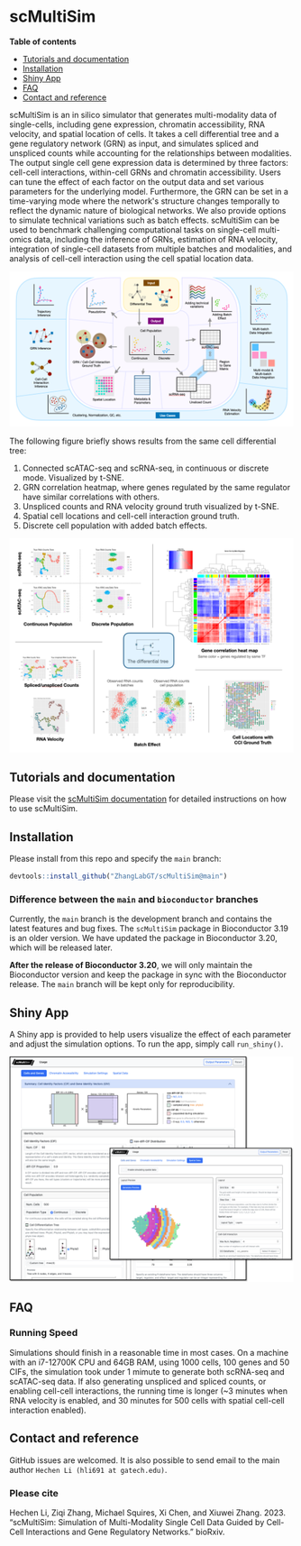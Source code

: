 

# scMultiSim

**Table of contents**

* [Tutorials and documentation](#tutorials-and-documentation)
* [Installation](#installation)
* [Shiny App](#shiny-app)
* [FAQ](#faq)
* [Contact and reference](#contact)

scMultiSim is an in silico simulator that generates multi-modality data of single-cells, including gene expression, chromatin accessibility, RNA velocity, and spatial location of cells. It takes a cell differential tree and a gene regulatory network (GRN) as input, and simulates spliced and unspliced counts while accounting for the relationships between modalities. The output single cell gene expression data is determined by three factors: cell-cell interactions, within-cell GRNs and chromatin accessibility. Users can tune the effect of each factor on the output data and set various parameters for the underlying model. Furthermore, the GRN can be set in a time-varying mode where the network's structure changes temporally to reflect the dynamic nature of biological networks. We also provide options to simulate technical variations such as batch effects. scMultiSim can be used to benchmark challenging computational tasks on single-cell multi-omics data, including the inference of GRNs, estimation of RNA velocity, integration of single-cell datasets from multiple batches and modalities, and analysis of cell-cell interaction using the cell spatial location data.

![Overview](https://github.com/ZhangLabGT/scMultiSim/raw/img/img/scMultisim.png)

The following figure briefly shows results from the same cell differential tree:

1. Connected scATAC-seq and scRNA-seq, in continuous or discrete mode. Visualized by t-SNE.
2. GRN correlation heatmap, where genes regulated by the same regulator have similar correlations with others.
3. Unspliced counts and RNA velocity ground truth visualized by t-SNE.
4. Spatial cell locations and cell-cell interaction ground truth.
5. Discrete cell population with added batch effects.

![Results](https://github.com/ZhangLabGT/scMultiSim/raw/img/img/results.png)

## Tutorials and documentation

Please visit the [scMultiSim documentation](https://zhanglabgt.github.io/scMultiSim/) for detailed instructions on how to use scMultiSim.

## Installation

Please install from this repo and specify the `main` branch:

```R
devtools::install_github("ZhangLabGT/scMultiSim@main")
```

### Difference between the `main` and `bioconductor` branches

Currently, the `main` branch is the development branch and contains the latest features and bug fixes.
The `scMultiSim` package in Bioconductor 3.19 is an older version.
We have updated the package in Bioconductor 3.20, which will be released later.

**After the release of Bioconductor 3.20**,
we will only maintain the Bioconductor version and keep the package in sync with the Bioconductor release.
The `main` branch will be kept only for reproducibility.

## Shiny App

A Shiny app is provided to help users visualize the effect of each parameter and adjust the simulation options.
To run the app, simply call `run_shiny()`.

<img src="https://github.com/ZhangLabGT/scMultiSim/raw/img/img/shiny_app_sc.png" height="400">


## FAQ

### Running Speed

Simulations should finish in a reasonable time in most cases. On a machine with an i7-12700K CPU and 64GB RAM, using 1000 cells, 100 genes and 50 CIFs, the simulation took under 1 mimute to generate both scRNA-seq and scATAC-seq data. If also generating unspliced and spliced counts, or enabling cell-cell interactions, the running time is longer (~3 minutes when RNA velocity is enabled, and 30 minutes for 500 cells with spatial cell-cell interaction enabled).

## Contact and reference

GitHub issues are welcomed.
It is also possible to send email to the main author
`Hechen Li (hli691 at gatech.edu)`.

### Please cite

Hechen Li, Ziqi Zhang, Michael Squires, Xi Chen, and Xiuwei Zhang. 2023. “scMultiSim: Simulation of Multi-Modality Single Cell Data Guided by Cell-Cell Interactions and Gene Regulatory Networks.” bioRxiv.

